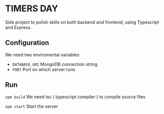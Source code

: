 # TIMERS DAY

Side project to polish skills on both backend and frontend, using Typescript and Express.

## Configuration

We need two enviromental variables

- `DATABASE_URI` MongoDB connection string
- `PORT` Port on which server runs

## Run

`npm build`
We need tsc ( typescript compiler ) to compile source files

`npm start`
Start the server
